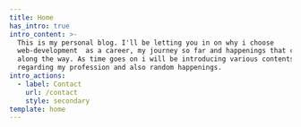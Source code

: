 ```yaml
---
title: Home
has_intro: true
intro_content: >-
  This is my personal blog. I'll be letting you in on why i choose
  web-development  as a career, my journey so far and happenings that come up
  along the way. As time goes on i will be introducing various contents
  regarding my profession and also random happenings.
intro_actions:
  - label: Contact
    url: /contact
    style: secondary
template: home
---
```


